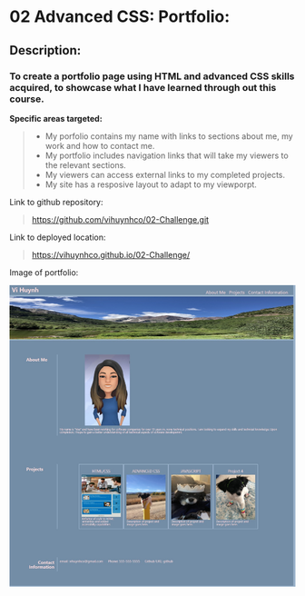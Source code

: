 # 02 Advanced CSS: Portfolio:
## Description:
### To create a portfolio page using HTML and advanced CSS skills acquired, to showcase what I have learned through out this course.


**Specific areas targeted:**

> - My porfolio contains my name with links to sections about me, my work and how to contact me.
> - My portfolio includes navigation links that will take my viewers to the relevant sections.
> - My viewers can access external links to my completed projects.
> - My site has a resposive layout to adapt to my viewporpt.

Link to github repository:
>https://github.com/vihuynhco/02-Challenge.git

Link to deployed location:
>https://vihuynhco.github.io/02-Challenge/

Image of portfolio:

![Portfolio Image][def]

[def]: ./assets/images/portfolio-screenshot.jpg